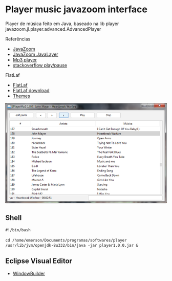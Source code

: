# Player music javazoom interface

Player de música feito em Java, baseado na lib player javazoom.jl.player.advanced.AdvancedPlayer

Referências

* [JavaZoom](http://www.javazoom.net/index.shtml)
* [JavaZoom JavaLayer](http://www.javazoom.net/javalayer/javalayer.html)
* [Mp3 player](https://introcs.cs.princeton.edu/java/faq/mp3/MP3.java.html)
* [stackoverflow play/pause](https://stackoverflow.com/questions/16882354/how-to-play-pause-a-mp3-file-using-the-javazoom-jlayer-library)

FlatLaf

* [FlatLaf](https://mvnrepository.com/artifact/com.formdev/flatlaf/0.38)
* [FlatLaf download](https://www.formdev.com/flatlaf/#download)
* [Themes](https://www.formdev.com/flatlaf/themes/)


![Player v1.0.0](https://raw.githubusercontent.com/surfx/playermusicjavazoominterface/master/imagens/player_img.png)


## Shell

```
#!/bin/bash

cd /home/emerson/Documents/programas/softwares/player
/usr/lib/jvm/openjdk-8u332/bin/java -jar player1.0.0.jar &
```

## Eclipse Visual Editor

- [WindowBuilder](https://www.eclipse.org/windowbuilder/)



